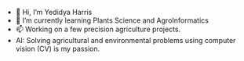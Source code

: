 - 👋 Hi, I’m Yedidya Harris
- 🌱 I’m currently learning Plants Science and AgroInformatics
- 📫 Working on a few precision agriculture projects. 
- AI: Solving agricultural and environmental problems using computer vision (CV) is my passion.

<!---
deedeeharris/deedeeharris is a ✨ special ✨ repository because its `README.md` (this file) appears on your GitHub profile.
You can click the Preview link to take a look at your changes.
--->
